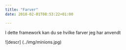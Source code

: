 ```yaml
---
title: "Farver"
date: 2018-02-01T08:53:22+01:00

---
```

I dette framework kan du se hvilke farver jeg har anvendt

<div class="colors">
          <div class="color1"></div>
          <div class="color2"></div>
          <div class="color3"></div>
          <div class="color4"></div>
          <div class="color5"></div>
          <div class="color6"></div>
          <div class="color7"></div>
          <div class="color8"></div>
        </div>

![descr] (../img/minions.jpg)
